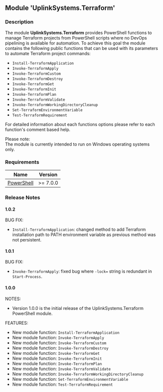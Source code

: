 ## Module 'UplinkSystems.Terraform'

### Description

The module **UplinkSystems.Terraform** provides PowerShell functions to manage Terraform projects from PowerShell scripts where no DevOps pipelining is available for automation. To achieve this goal the module contains the following public functions that can be used with its parameters to automate Terraform project commands:  
  
* <code>Install-TerraformApplication</code>
* <code>Invoke-TerraformApply</code>
* <code>Invoke-TerraformCustom</code>
* <code>Invoke-TerraformDestroy</code>
* <code>Invoke-TerraformGet</code>
* <code>Invoke-TerraformInit</code>
* <code>Invoke-TerraformPlan</code>
* <code>Invoke-TerraformValidate</code>
* <code>Invoke-TerraformWorkingDirectoryCleanup</code>
* <code>Set-TerraformEnvironmentVariable</code>
* <code>Test-TerraformRequirement</code>
  
For detailed information about each functions options please refer to each function's comment based help.  
  
Please note:  
The module is currently intended to run on Windows operating systems only.  

### Requirements

| Name | Version |
|------|---------|
| <a name="requirement_powershell"></a> [PowerShell](#requirement\_powershell) | >= 7.0.0 |

### Release Notes

#### 1.0.2

BUG FIX:  
* <code>Install-TerraformApplication</code>: changed method to add Terraform installation path to PATH environment variable as previous method was not persistent.

#### 1.0.1

BUG FIX:  
* <code>Invoke-TerraformApply</code>: fixed bug where <code>-lock=</code> string is redundant in <code>Start-Process</code>.

#### 1.0.0

NOTES:  
* Version 1.0.0 is the initial release of the UplinkSystems.Terraform PowerShell module.  

FEATURES:  
* New module function: <code>Install-TerraformApplication</code>
* New module function: <code>Invoke-TerraformApply</code>
* New module function: <code>Invoke-TerraformCustom</code>
* New module function: <code>Invoke-TerraformDestroy</code>
* New module function: <code>Invoke-TerraformGet</code>
* New module function: <code>Invoke-TerraformInit</code>
* New module function: <code>Invoke-TerraformPlan</code>
* New module function: <code>Invoke-TerraformValidate</code>
* New module function: <code>Invoke-TerraformWorkingDirectoryCleanup</code>
* New module function: <code>Set-TerraformEnvironmentVariable</code>
* New module function: <code>Test-TerraformRequirement</code>